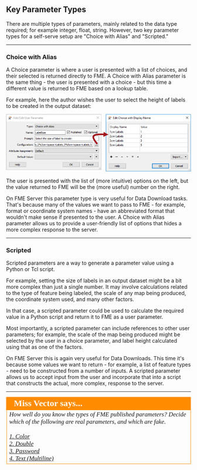 ## Key Parameter Types ##

There are multiple types of parameters, mainly related to the data type required; for example integer, float, string. However, two key parameter types for a self-serve setup are "Choice with Alias" and "Scripted."

---

### Choice with Alias ###

A Choice parameter is where a user is presented with a list of choices, and their selected is returned directly to FME. A Choice with Alias parameter is the same thing - the user is presented with a choice - but this time a different value is returned to FME based on a lookup table.

For example, here the author wishes the user to select the height of labels to be created in the output dataset:

![](./Images/Img5.005.ChoiceWithAliasPublishedParameter.png)

The user is presented with the list of (more intuitive) options on the left, but the value returned to FME will be the (more useful) number on the right.

On FME Server this parameter type is very useful for Data Download tasks. That's because many of the values we want to pass to FME - for example, format or coordinate system names - have an abbreviated format that wouldn't make sense if presented to the user. A Choice with Alias parameter allows us to provide a user-friendly list of options that hides a more complex response to the server.

---

### Scripted ###

Scripted parameters are a way to generate a parameter value using a Python or Tcl script.

For example, setting the size of labels in an output dataset might be a bit more complex than just a single number. It may involve calculations related to the type of feature being labeled, the scale of any map being produced, the coordinate system used, and many other factors.

In that case, a scripted parameter could be used to calculate the required value in a Python script and return it to FME as a user parameter.

Most importantly, a scripted parameter can include references to other user parameters; for example, the scale of the map being produced might be selected by the user in a choice parameter, and label height calculated using that as one of the factors.

On FME Server this is again very useful for Data Downloads. This time it's because some values we want to return - for example, a list of feature types - need to be constructed from a number of inputs. A scripted parameter allows us to accept input from the user and incorporate that into a script that constructs the actual, more complex, response to the server.

---

<!--Person X Says Section-->

<table style="border-spacing: 0px">
<tr>
<td style="vertical-align:middle;background-color:darkorange;border: 2px solid darkorange">
<i class="fa fa-quote-left fa-lg fa-pull-left fa-fw" style="color:white;padding-right: 12px;vertical-align:text-top"></i>
<span style="color:white;font-size:x-large;font-weight: bold;font-family:serif">Miss Vector says...</span>
</td>
</tr>

<tr>
<td style="border: 1px solid darkorange">
<span style="font-family:serif; font-style:italic; font-size:larger">
How well do you know the types of FME published parameters? Decide which of the following are real parameters, and which are fake.
<br><br><a href="http://52.73.3.37/fmedatastreaming/Manual/QAResponse2017.fmw?chapter=22&question=4&answer=1&DestDataset_TEXTLINE=C%3A%5CFMEOutput%5CQAResponse.html">1. Color</a>
<br><a href="http://52.73.3.37/fmedatastreaming/Manual/QAResponse2017.fmw?chapter=22&question=4&answer=2&DestDataset_TEXTLINE=C%3A%5CFMEOutput%5CQAResponse.html">2. Double</a>
<br><a href="http://52.73.3.37/fmedatastreaming/Manual/QAResponse2017.fmw?chapter=22&question=4&answer=3&DestDataset_TEXTLINE=C%3A%5CFMEOutput%5CQAResponse.html">3. Password</a>
<br><a href="http://52.73.3.37/fmedatastreaming/Manual/QAResponse2017.fmw?chapter=22&question=4&answer=4&DestDataset_TEXTLINE=C%3A%5CFMEOutput%5CQAResponse.html">4. Text (Multiline)</a>
</span>
</td>
</tr>
</table>
